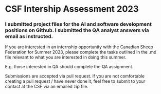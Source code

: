 # CSF Intership Assessment 2023

### I submitted project files for the AI and software development positions on Github. I submitted the QA analyst answers via email as instructed.

If you are interested in an internship opportunity with the Canadian Sheep Federation for Summer 2023, please complete the tasks outlined in the .md file relevant to what you are interested in doing this summer.

E.g. those interested in QA should complete the QA assignment.

Submissions are accepted via pull request. If you are not comfortable creating a pull request / have never done it, feel free to submit to your contact at the CSF via an emailed zip file.
